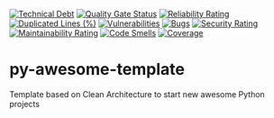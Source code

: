 [![Technical Debt](https://sonarcloud.io/api/project_badges/measure?project=py-awesome-template&metric=sqale_index)](https://sonarcloud.io/summary/new_code?id=py-awesome-template)
[![Quality Gate Status](https://sonarcloud.io/api/project_badges/measure?project=py-awesome-template&metric=alert_status)](https://sonarcloud.io/summary/new_code?id=py-awesome-template)
[![Reliability Rating](https://sonarcloud.io/api/project_badges/measure?project=py-awesome-template&metric=reliability_rating)](https://sonarcloud.io/summary/new_code?id=py-awesome-template)
[![Duplicated Lines (%)](https://sonarcloud.io/api/project_badges/measure?project=py-awesome-template&metric=duplicated_lines_density)](https://sonarcloud.io/summary/new_code?id=py-awesome-template)
[![Vulnerabilities](https://sonarcloud.io/api/project_badges/measure?project=py-awesome-template&metric=vulnerabilities)](https://sonarcloud.io/summary/new_code?id=py-awesome-template)
[![Bugs](https://sonarcloud.io/api/project_badges/measure?project=py-awesome-template&metric=bugs)](https://sonarcloud.io/summary/new_code?id=py-awesome-template)
[![Security Rating](https://sonarcloud.io/api/project_badges/measure?project=py-awesome-template&metric=security_rating)](https://sonarcloud.io/summary/new_code?id=py-awesome-template)
[![Maintainability Rating](https://sonarcloud.io/api/project_badges/measure?project=py-awesome-template&metric=sqale_rating)](https://sonarcloud.io/summary/new_code?id=py-awesome-template)
[![Code Smells](https://sonarcloud.io/api/project_badges/measure?project=py-awesome-template&metric=code_smells)](https://sonarcloud.io/summary/new_code?id=py-awesome-template)
[![Coverage](https://sonarcloud.io/api/project_badges/measure?project=py-awesome-template&metric=coverage)](https://sonarcloud.io/summary/new_code?id=py-awesome-template)

# py-awesome-template

Template based on Clean Architecture to start new awesome Python projects
